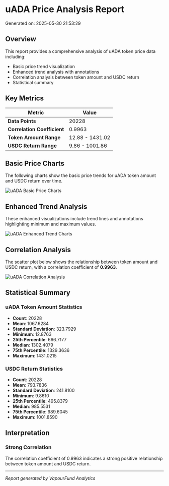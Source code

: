 # uADA Price Analysis Report

Generated on: 2025-05-30 21:53:29

## Overview

This report provides a comprehensive analysis of uADA token price data including:
- Basic price trend visualization
- Enhanced trend analysis with annotations
- Correlation analysis between token amount and USDC return
- Statistical summary

## Key Metrics

| Metric | Value |
|--------|-------|
| **Data Points** | 20228 |
| **Correlation Coefficient** | 0.9963 |
| **Token Amount Range** | 12.88 - 1431.02 |
| **USDC Return Range** | 9.86 - 1001.86 |

## Basic Price Charts

The following charts show the basic price trends for uADA token amount and USDC return over time.

![uADA Basic Price Charts](https://raw.githubusercontent.com/elcolie/weekly_analysis_2/main/chart_images/uADA_price_charts.png)

## Enhanced Trend Analysis

These enhanced visualizations include trend lines and annotations highlighting minimum and maximum values.

![uADA Enhanced Trend Charts](https://raw.githubusercontent.com/elcolie/weekly_analysis_2/main/chart_images/uADA_price_charts_with_trend.png)

## Correlation Analysis

The scatter plot below shows the relationship between token amount and USDC return, with a correlation coefficient of **0.9963**.

![uADA Correlation Analysis](https://raw.githubusercontent.com/elcolie/weekly_analysis_2/main/chart_images/uADA_relationship_chart.png)

## Statistical Summary

### uADA Token Amount Statistics
- **Count**: 20228
- **Mean**: 1067.6284
- **Standard Deviation**: 323.7929
- **Minimum**: 12.8763
- **25th Percentile**: 666.7177
- **Median**: 1302.4079
- **75th Percentile**: 1329.3636
- **Maximum**: 1431.0215

### USDC Return Statistics
- **Count**: 20228
- **Mean**: 793.7836
- **Standard Deviation**: 241.8100
- **Minimum**: 9.8610
- **25th Percentile**: 495.8379
- **Median**: 985.5531
- **75th Percentile**: 989.6045
- **Maximum**: 1001.8590

## Interpretation

### Strong Correlation

The correlation coefficient of 0.9963 indicates a strong positive relationship between token amount and USDC return.

---

*Report generated by VapourFund Analytics*
